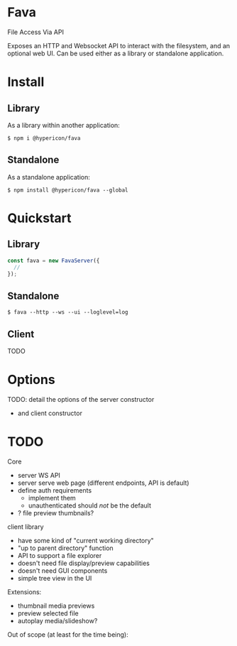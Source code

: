 
# Fava

File Access Via API

Exposes an HTTP and Websocket API to interact with the filesystem, and an optional web UI. Can be used either as a library or standalone application.

# Install

## Library

As a library within another application:

```
$ npm i @hypericon/fava
```

## Standalone

As a standalone application:

```
$ npm install @hypericon/fava --global
```

# Quickstart

## Library

```typescript
const fava = new FavaServer({
  // 
});
```

## Standalone

```
$ fava --http --ws --ui --loglevel=log
```

## Client

TODO

# Options

TODO: detail the options of the server constructor
- and client constructor

# TODO

Core

- server WS API
- server serve web page (different endpoints, API is default)
- define auth requirements
  - implement them
  - unauthenticated should *not* be the default
- ? file preview thumbnails?

client library

- have some kind of "current working directory"
- "up to parent directory" function
- API to support a file explorer
- doesn't need file display/preview capabilities
- doesn't need GUI components
- simple tree view in the UI

Extensions:

- thumbnail media previews
- preview selected file
- autoplay media/slideshow?

Out of scope (at least for the time being):


